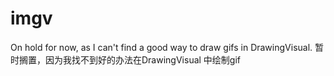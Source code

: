 # imgv
On hold for now, as I can't find a good way to draw gifs in DrawingVisual.
暂时搁置，因为我找不到好的办法在DrawingVisual 中绘制gif